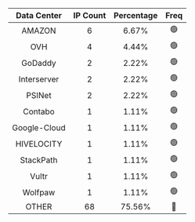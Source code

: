 | Data Center | IP Count | Percentage | Freq |
|:------------:|:--------:|:-----------:|:-----:|
| AMAZON | 6 | 6.67% | 🟢 |
| OVH | 4 | 4.44% | 🟢 |
| GoDaddy | 2 | 2.22% | 🟢 |
| Interserver | 2 | 2.22% | 🟢 |
| PSINet | 2 | 2.22% | 🟢 |
| Contabo | 1 | 1.11% | 🟢 |
| Google-Cloud | 1 | 1.11% | 🟢 |
| HIVELOCITY | 1 | 1.11% | 🟢 |
| StackPath | 1 | 1.11% | 🟢 |
| Vultr | 1 | 1.11% | 🟢 |
| Wolfpaw | 1 | 1.11% | 🟢 |
| OTHER | 68 | 75.56% | 🔴 |